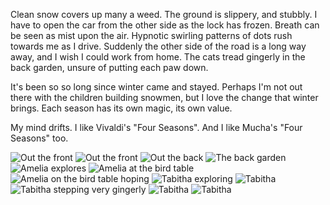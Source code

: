 Clean snow covers up many a weed. The ground is slippery, and stubbly. I have to open the car from the other side as the lock has frozen. Breath can be seen as mist upon the air. Hypnotic swirling patterns of dots rush towards me as I drive. Suddenly the other side of the road is a long way away, and I wish I could work from home. The cats tread gingerly in the back garden, unsure of putting each paw down.

It's been so so long since winter came and stayed. Perhaps I'm not out there with the children building snowmen, but I love the change that winter brings. Each season has its own magic, its own value.

My mind drifts. I like Vivaldi's "Four Seasons". And I like Mucha's "Four Seasons" too.

![Out the front](out_the_front1.JPG)
![Out the front](out_the_front2.JPG)
![Out the back](out_the_back.JPG)
![The back garden](back_garden.JPG)
![Amelia explores](amelia_explores.JPG)
![Amelia at the bird table](at_bird_table.JPG)
![Amelia on the bird table hoping](on_bird_table.JPG)
![Tabitha exploring](tabitha_explores1.JPG)
![Tabitha](tabitha_explores2.JPG)
![Tabitha stepping very gingerly](tabitha_gingerly.JPG)
![Tabitha](tabitha_back.JPG)
![Tabitha](tabitha_again.JPG)
